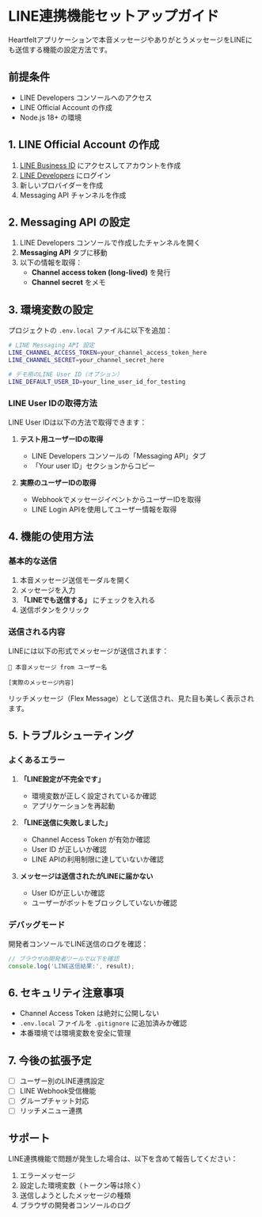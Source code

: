 # LINE連携機能セットアップガイド

Heartfeltアプリケーションで本音メッセージやありがとうメッセージをLINEにも送信する機能の設定方法です。

## 前提条件

- LINE Developers コンソールへのアクセス
- LINE Official Account の作成
- Node.js 18+ の環境

## 1. LINE Official Account の作成

1. [LINE Business ID](https://www.linebiz.com/jp/) にアクセスしてアカウントを作成
2. [LINE Developers](https://developers.line.biz/) にログイン
3. 新しいプロバイダーを作成
4. Messaging API チャンネルを作成

## 2. Messaging API の設定

1. LINE Developers コンソールで作成したチャンネルを開く
2. **Messaging API** タブに移動
3. 以下の情報を取得：
   - **Channel access token (long-lived)** を発行
   - **Channel secret** をメモ

## 3. 環境変数の設定

プロジェクトの `.env.local` ファイルに以下を追加：

```bash
# LINE Messaging API 設定
LINE_CHANNEL_ACCESS_TOKEN=your_channel_access_token_here
LINE_CHANNEL_SECRET=your_channel_secret_here

# デモ用のLINE User ID（オプション）
LINE_DEFAULT_USER_ID=your_line_user_id_for_testing
```

### LINE User IDの取得方法

LINE User IDは以下の方法で取得できます：

1. **テスト用ユーザーIDの取得**
   - LINE Developers コンソールの「Messaging API」タブ
   - 「Your user ID」セクションからコピー

2. **実際のユーザーIDの取得**
   - WebhookでメッセージイベントからユーザーIDを取得
   - LINE Login APIを使用してユーザー情報を取得

## 4. 機能の使用方法

### 基本的な送信

1. 本音メッセージ送信モーダルを開く
2. メッセージを入力
3. **「LINEでも送信する」** にチェックを入れる
4. 送信ボタンをクリック

### 送信される内容

LINEには以下の形式でメッセージが送信されます：

```
💭 本音メッセージ from ユーザー名

[実際のメッセージ内容]
```

リッチメッセージ（Flex Message）として送信され、見た目も美しく表示されます。

## 5. トラブルシューティング

### よくあるエラー

1. **「LINE設定が不完全です」**
   - 環境変数が正しく設定されているか確認
   - アプリケーションを再起動

2. **「LINE送信に失敗しました」**
   - Channel Access Token が有効か確認
   - User ID が正しいか確認
   - LINE APIの利用制限に達していないか確認

3. **メッセージは送信されたがLINEに届かない**
   - User IDが正しいか確認
   - ユーザーがボットをブロックしていないか確認

### デバッグモード

開発者コンソールでLINE送信のログを確認：

```javascript
// ブラウザの開発者ツールで以下を確認
console.log('LINE送信結果:', result);
```

## 6. セキュリティ注意事項

- Channel Access Token は絶対に公開しない
- `.env.local` ファイルを `.gitignore` に追加済みか確認
- 本番環境では環境変数を安全に管理

## 7. 今後の拡張予定

- [ ] ユーザー別のLINE連携設定
- [ ] LINE Webhook受信機能
- [ ] グループチャット対応
- [ ] リッチメニュー連携

## サポート

LINE連携機能で問題が発生した場合は、以下を含めて報告してください：

1. エラーメッセージ
2. 設定した環境変数（トークン等は除く）
3. 送信しようとしたメッセージの種類
4. ブラウザの開発者コンソールのログ